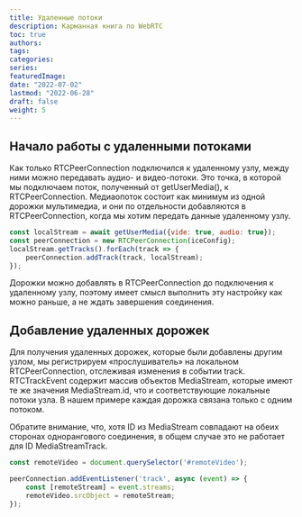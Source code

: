 ```yaml
---
title: Удаленные потоки
description: Карманная книга по WebRTC
toc: true
authors:
tags: 
categories:
series:
featuredImage:
date: "2022-07-02"
lastmod: "2022-06-28"
draft: false
weight: 5
---
```



## Начало работы с удаленными потоками

Как только RTCPeerConnection подключился к удаленному узлу, между ними можно передавать аудио- и видео-потоки. Это точка, в которой мы подключаем поток, полученный от getUserMedia(), к RTCPeerConnection. Медиаопоток состоит как минимум из одной дорожки мультимедиа, и они по отдельности добавляются в RTCPeerConnection, когда мы хотим передать данные удаленному узлу.

```javascript
const localStream = await getUserMedia({vide: true, audio: true});
const peerConnection = new RTCPeerConnection(iceConfig);
localStream.getTracks().forEach(track => {
    peerConnection.addTrack(track, localStream);
});
```

Дорожки можно добавлять в RTCPeerConnection до подключения к удаленному узлу, поэтому имеет смысл выполнить эту настройку как можно раньше, а не ждать завершения соединения.

## Добавление удаленных дорожек

Для получения удаленных дорожек, которые были добавлены другим узлом, мы регистрируем «прослушиватель» на локальном RTCPeerConnection, отслеживая изменения в событии track. RTCTrackEvent содержит массив объектов MediaStream, которые имеют те же значения MediaStream.id, что и соответствующие локальные потоки узла. В нашем примере каждая дорожка связана только с одним потоком.

Обратите внимание, что, хотя ID из MediaStream совпадают на обеих сторонах однорангового соединения, в общем случае это не работает для ID MediaStreamTrack.

```javascript
const remoteVideo = document.querySelector('#remoteVideo');

peerConnection.addEventListener('track', async (event) => {
    const [remoteStream] = event.streams;
    remoteVideo.srcObject = remoteStream;
});
```
